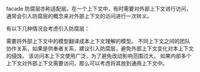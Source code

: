 facade 防腐层亦称适配层。在一个上下文中，有时需要对外部上下文进行访问，通常会引入防腐层的概念来对外部上下文的访问进行一次转义。

有以下几种情况会考虑引入防腐层：

需要将外部上下文中的模型翻译成本上下文理解的模型。
不同上下文之间的团队协作关系，如果是供奉者关系，建议引入防腐层，避免外部上下文变化对本上下文的侵蚀。
该访问本上下文使用广泛，为了避免改动影响范围过大。
如果内部多个上下文对外部上下文需要访问，那么可以考虑将其放到通用上下文中。